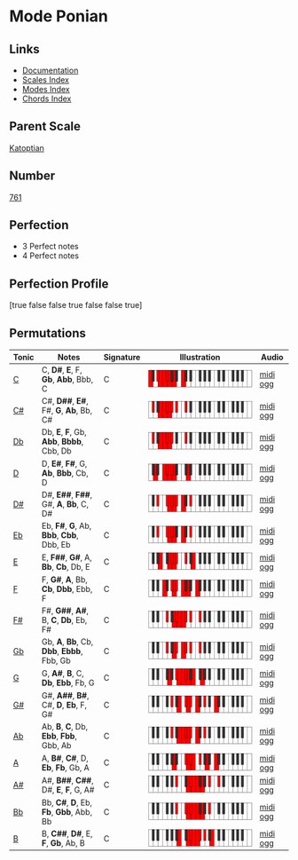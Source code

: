 # Mode Ponian

## Links

- [Documentation](index.md)
- [Scales Index](Scales.md)
- [Modes Index](Modes.md)
- [Chords Index](Chords.md)

## Parent Scale

[Katoptian](ScaleKatoptian.md)

## Number

[761](https://ianring.com/musictheory/scales/761)

## Perfection

- 3 Perfect notes
- 4 Perfect notes

## Perfection Profile

[true false false true false false true]

## Permutations

| Tonic | Notes | Signature | Illustration | Audio |
|-------|-------|-----------|--------------|-------|
| [C](ModeCNaturalPonian.md) | C, **D#**, **E**, F, **Gb**, **Abb**, Bbb, C | C | ![CNaturalPonian](ModeCNaturalPonian.png) | [midi](ModeCNaturalPonian.mid) [ogg](ModeCNaturalPonian.ogg) |
| [C#](ModeCSharpPonian.md) | C#, **D##**, **E#**, F#, **G**, **Ab**, Bb, C# | C | ![CSharpPonian](ModeCSharpPonian.png) | [midi](ModeCSharpPonian.mid) [ogg](ModeCSharpPonian.ogg) |
| [Db](ModeDFlatPonian.md) | Db, **E**, **F**, Gb, **Abb**, **Bbbb**, Cbb, Db | C | ![DFlatPonian](ModeDFlatPonian.png) | [midi](ModeDFlatPonian.mid) [ogg](ModeDFlatPonian.ogg) |
| [D](ModeDNaturalPonian.md) | D, **E#**, **F#**, G, **Ab**, **Bbb**, Cb, D | C | ![DNaturalPonian](ModeDNaturalPonian.png) | [midi](ModeDNaturalPonian.mid) [ogg](ModeDNaturalPonian.ogg) |
| [D#](ModeDSharpPonian.md) | D#, **E##**, **F##**, G#, **A**, **Bb**, C, D# | C | ![DSharpPonian](ModeDSharpPonian.png) | [midi](ModeDSharpPonian.mid) [ogg](ModeDSharpPonian.ogg) |
| [Eb](ModeEFlatPonian.md) | Eb, **F#**, **G**, Ab, **Bbb**, **Cbb**, Dbb, Eb | C | ![EFlatPonian](ModeEFlatPonian.png) | [midi](ModeEFlatPonian.mid) [ogg](ModeEFlatPonian.ogg) |
| [E](ModeENaturalPonian.md) | E, **F##**, **G#**, A, **Bb**, **Cb**, Db, E | C | ![ENaturalPonian](ModeENaturalPonian.png) | [midi](ModeENaturalPonian.mid) [ogg](ModeENaturalPonian.ogg) |
| [F](ModeFNaturalPonian.md) | F, **G#**, **A**, Bb, **Cb**, **Dbb**, Ebb, F | C | ![FNaturalPonian](ModeFNaturalPonian.png) | [midi](ModeFNaturalPonian.mid) [ogg](ModeFNaturalPonian.ogg) |
| [F#](ModeFSharpPonian.md) | F#, **G##**, **A#**, B, **C**, **Db**, Eb, F# | C | ![FSharpPonian](ModeFSharpPonian.png) | [midi](ModeFSharpPonian.mid) [ogg](ModeFSharpPonian.ogg) |
| [Gb](ModeGFlatPonian.md) | Gb, **A**, **Bb**, Cb, **Dbb**, **Ebbb**, Fbb, Gb | C | ![GFlatPonian](ModeGFlatPonian.png) | [midi](ModeGFlatPonian.mid) [ogg](ModeGFlatPonian.ogg) |
| [G](ModeGNaturalPonian.md) | G, **A#**, **B**, C, **Db**, **Ebb**, Fb, G | C | ![GNaturalPonian](ModeGNaturalPonian.png) | [midi](ModeGNaturalPonian.mid) [ogg](ModeGNaturalPonian.ogg) |
| [G#](ModeGSharpPonian.md) | G#, **A##**, **B#**, C#, **D**, **Eb**, F, G# | C | ![GSharpPonian](ModeGSharpPonian.png) | [midi](ModeGSharpPonian.mid) [ogg](ModeGSharpPonian.ogg) |
| [Ab](ModeAFlatPonian.md) | Ab, **B**, **C**, Db, **Ebb**, **Fbb**, Gbb, Ab | C | ![AFlatPonian](ModeAFlatPonian.png) | [midi](ModeAFlatPonian.mid) [ogg](ModeAFlatPonian.ogg) |
| [A](ModeANaturalPonian.md) | A, **B#**, **C#**, D, **Eb**, **Fb**, Gb, A | C | ![ANaturalPonian](ModeANaturalPonian.png) | [midi](ModeANaturalPonian.mid) [ogg](ModeANaturalPonian.ogg) |
| [A#](ModeASharpPonian.md) | A#, **B##**, **C##**, D#, **E**, **F**, G, A# | C | ![ASharpPonian](ModeASharpPonian.png) | [midi](ModeASharpPonian.mid) [ogg](ModeASharpPonian.ogg) |
| [Bb](ModeBFlatPonian.md) | Bb, **C#**, **D**, Eb, **Fb**, **Gbb**, Abb, Bb | C | ![BFlatPonian](ModeBFlatPonian.png) | [midi](ModeBFlatPonian.mid) [ogg](ModeBFlatPonian.ogg) |
| [B](ModeBNaturalPonian.md) | B, **C##**, **D#**, E, **F**, **Gb**, Ab, B | C | ![BNaturalPonian](ModeBNaturalPonian.png) | [midi](ModeBNaturalPonian.mid) [ogg](ModeBNaturalPonian.ogg) |
